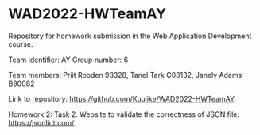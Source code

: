 # WAD2022-HWTeamAY
Repository for homework submission in the Web Application Development course.

Team identifier: AY
Group number: 6

Team members: 	Priit Rooden 93328, 
                Tanel Tark C08132, 
                Janely Adams B90082

Link to repository:
https://github.com/Kuulike/WAD2022-HWTeamAY

Homework 2:
Task 2. Website to validate the correctness of JSON file: https://jsonlint.com/ 
